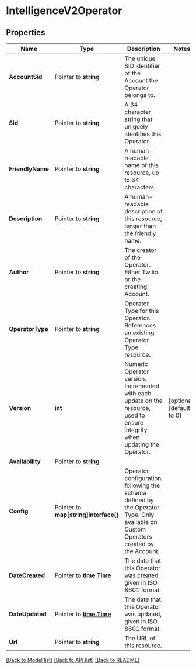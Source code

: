 # IntelligenceV2Operator

## Properties

Name | Type | Description | Notes
------------ | ------------- | ------------- | -------------
**AccountSid** | Pointer to **string** | The unique SID identifier of the Account the Operator belongs to. |
**Sid** | Pointer to **string** | A 34 character string that uniquely identifies this Operator. |
**FriendlyName** | Pointer to **string** | A human-readable name of this resource, up to 64 characters. |
**Description** | Pointer to **string** | A human-readable description of this resource, longer than the friendly name. |
**Author** | Pointer to **string** | The creator of the Operator. Either Twilio or the creating Account. |
**OperatorType** | Pointer to **string** | Operator Type for this Operator. References an existing Operator Type resource. |
**Version** | **int** | Numeric Operator version. Incremented with each update on the resource, used to ensure integrity when updating the Operator. |[optional] [default to 0]
**Availability** | Pointer to [**string**](OperatorEnumAvailability.md) |  |
**Config** | Pointer to **map[string]interface{}** | Operator configuration, following the schema defined by the Operator Type. Only available on Custom Operators created by the Account. |
**DateCreated** | Pointer to [**time.Time**](time.Time.md) | The date that this Operator was created, given in ISO 8601 format. |
**DateUpdated** | Pointer to [**time.Time**](time.Time.md) | The date that this Operator was updated, given in ISO 8601 format. |
**Url** | Pointer to **string** | The URL of this resource. |

[[Back to Model list]](../README.md#documentation-for-models) [[Back to API list]](../README.md#documentation-for-api-endpoints) [[Back to README]](../README.md)


